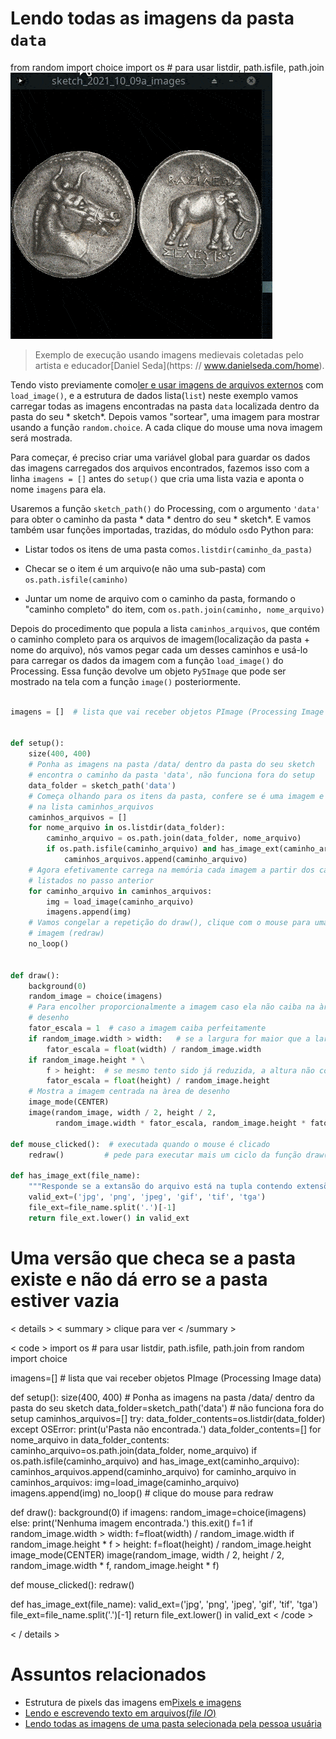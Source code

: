 # Lendo todas as imagens da pasta `data`

from random import choice
import os  # para usar listdir, path.isfile, path.join
![imagens sorteadas da pasta](assets/random_images.gif)

> Exemplo de execução usando imagens medievais coletadas pelo artista e educador[Daniel Seda](https: // www.danielseda.com/home).

Tendo visto previamente como[ler e usar imagens de arquivos externos](imagens_externas.md) com `load_image()`, e a estrutura de dados lista(`list`) neste exemplo vamos carregar todas as imagens encontradas na pasta `data` localizada dentro da pasta do seu * sketch*. Depois vamos "sortear", uma imagem para mostrar usando a função `random.choice`. A cada clique do mouse uma nova imagem será mostrada.

Para começar, é preciso criar uma variável global para guardar os dados das imagens carregados dos arquivos encontrados, fazemos isso com a linha `imagens = []` antes do `setup()` que cria uma lista vazia e aponta o nome `imagens` para ela.

Usaremos a função `sketch_path()` do Processing, com o argumento `'data'` para obter o caminho da pasta * data * dentro do seu * sketch*. E vamos também usar funções importadas, trazidas, do módulo `os`do Python para:

- Listar todos os itens de uma pasta com`os.listdir(caminho_da_pasta)`

- Checar se o item é um arquivo(e não uma sub-pasta) com `os.path.isfile(caminho)`

- Juntar um nome de arquivo com o caminho da pasta, formando o "caminho completo" do item, com `os.path.join(caminho, nome_arquivo)`

Depois do procedimento que popula a lista `caminhos_arquivos`, que contém o caminho completo para os arquivos de imagem(localização da pasta + nome do arquivo), nós vamos pegar cada um desses caminhos e usá-lo para carregar os dados da imagem com a função `load_image()` do Processing. Essa função devolve um objeto `Py5Image` que pode ser mostrado na tela com a função `image()` posteriormente.

```python

imagens = []  # lista que vai receber objetos PImage (Processing Image data)


def setup():
    size(400, 400)
    # Ponha as imagens na pasta /data/ dentro da pasta do seu sketch
    # encontra o caminho da pasta 'data', não funciona fora do setup
    data_folder = sketch_path('data')
    # Começa olhando para os itens da pasta, confere se é uma imagem e guarda
    # na lista caminhos_arquivos
    caminhos_arquivos = []
    for nome_arquivo in os.listdir(data_folder):
        caminho_arquivo = os.path.join(data_folder, nome_arquivo)
        if os.path.isfile(caminho_arquivo) and has_image_ext(caminho_arquivo):
            caminhos_arquivos.append(caminho_arquivo)
    # Agora efetivamente carrega na memória cada imagem a partir dos caminhos
    # listados no passo anterior
    for caminho_arquivo in caminhos_arquivos:
        img = load_image(caminho_arquivo)
        imagens.append(img)
    # Vamos congelar a repetição do draw(), clique com o mouse para uma nova
    # imagem (redraw)
    no_loop()


def draw():
    background(0)
    random_image = choice(imagens)
    # Para encolher proporcionalmente a imagem caso ela não caiba na àrea de
    # desenho
    fator_escala = 1  # caso a imagem caiba perfeitamente
    if random_image.width > width:   # se a largura for maior que a largura da tela
        fator_escala = float(width) / random_image.width
    if random_image.height * \
        f > height:  # se mesmo tento sido já reduzida, a altura não couber
        fator_escala = float(height) / random_image.height
    # Mostra a imagem centrada na àrea de desenho
    image_mode(CENTER)
    image(random_image, width / 2, height / 2,
          random_image.width * fator_escala, random_image.height * fator_escala

def mouse_clicked():  # executada quando o mouse é clicado
    redraw()         # pede para executar mais um ciclo da função draw()

def has_image_ext(file_name):
    """Responde se a extansão do arquivo está na tupla contendo extensões válidas para imagens."""
    valid_ext=('jpg', 'png', 'jpeg', 'gif', 'tif', 'tga')
    file_ext=file_name.split('.')[-1]
    return file_ext.lower() in valid_ext
```
# Uma versão que checa se a pasta existe e não dá erro se a pasta estiver vazia

< details >
  < summary > clique para ver < /summary >

< code >
import os  # para usar listdir, path.isfile, path.join
from random import choice

imagens=[]  # lista que vai receber objetos PImage (Processing Image data)

def setup():
    size(400, 400)
    # Ponha as imagens na pasta /data/ dentro da pasta do seu sketch
    data_folder=sketch_path('data')  # não funciona fora do setup
    caminhos_arquivos=[]
    try:
        data_folder_contents=os.listdir(data_folder)
    except OSError:
        print(u'Pasta não encontrada.')
        data_folder_contents=[]
    for nome_arquivo in data_folder_contents:
        caminho_arquivo=os.path.join(data_folder, nome_arquivo)
        if os.path.isfile(caminho_arquivo) and has_image_ext(caminho_arquivo):
            caminhos_arquivos.append(caminho_arquivo)
    for caminho_arquivo in caminhos_arquivos:
        img=load_image(caminho_arquivo)
        imagens.append(img)
    no_loop()  # clique do mouse para redraw

def draw():
    background(0)
    if imagens:
        random_image=choice(imagens)
    else:
        print('Nenhuma imagem encontrada.')
        this.exit()
    f=1
    if random_image.width > width:
        f=float(width) / random_image.width
    if random_image.height * f > height:
        f=float(height) / random_image.height
    image_mode(CENTER)
    image(random_image, width / 2, height / 2,
          random_image.width * f, random_image.height * f)

def mouse_clicked():
    redraw()

def has_image_ext(file_name):
    valid_ext=('jpg', 'png', 'jpeg', 'gif', 'tif', 'tga')
    file_ext=file_name.split('.')[-1]
    return file_ext.lower() in valid_ext
< /code >

< / details >

# Assuntos relacionados

- Estrutura de pixels das imagens em[Pixels e imagens](pixels.md)
- [Lendo e escrevendo texto em arquivos(*file IO*)](/Processing-Python/file_io.md)
- [Lendo todas as imagens de uma pasta selecionada pela pessoa usuária](imagens_externas_pasta.md)
